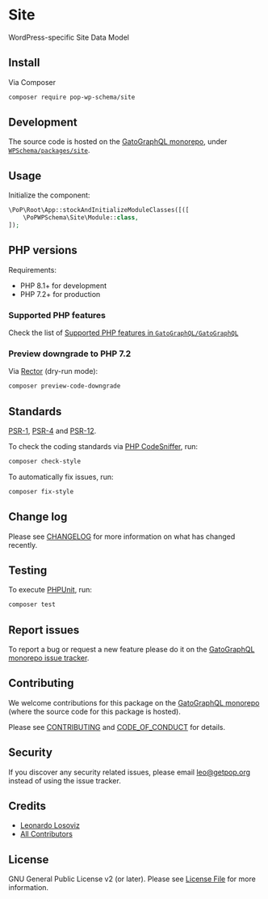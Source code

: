 # Site

<!--
[![Build Status][ico-travis]][link-travis]
[![Quality Score][ico-code-quality]][link-code-quality]
[![Software License][ico-license]](LICENSE.md)
[![Latest Version on Packagist][ico-version]][link-packagist]
[![Coverage Status][ico-scrutinizer]][link-scrutinizer]
[![Total Downloads][ico-downloads]][link-downloads]
-->

WordPress-specific Site Data Model

## Install

Via Composer

``` bash
composer require pop-wp-schema/site
```

## Development

The source code is hosted on the [GatoGraphQL monorepo](https://github.com/GatoGraphQL/GatoGraphQL), under [`WPSchema/packages/site`](https://github.com/GatoGraphQL/GatoGraphQL/tree/master/layers/WPSchema/packages/site).

## Usage

Initialize the component:

``` php
\PoP\Root\App::stockAndInitializeModuleClasses([([
    \PoPWPSchema\Site\Module::class,
]);
```

## PHP versions

Requirements:

- PHP 8.1+ for development
- PHP 7.2+ for production

### Supported PHP features

Check the list of [Supported PHP features in `GatoGraphQL/GatoGraphQL`](https://github.com/GatoGraphQL/GatoGraphQL/blob/master/docs/supported-php-features.md)

### Preview downgrade to PHP 7.2

Via [Rector](https://github.com/rectorphp/rector) (dry-run mode):

```bash
composer preview-code-downgrade
```

## Standards

[PSR-1](https://www.php-fig.org/psr/psr-1), [PSR-4](https://www.php-fig.org/psr/psr-4) and [PSR-12](https://www.php-fig.org/psr/psr-12).

To check the coding standards via [PHP CodeSniffer](https://github.com/squizlabs/PHP_CodeSniffer), run:

``` bash
composer check-style
```

To automatically fix issues, run:

``` bash
composer fix-style
```

## Change log

Please see [CHANGELOG](CHANGELOG.md) for more information on what has changed recently.

## Testing

To execute [PHPUnit](https://phpunit.de/), run:

``` bash
composer test
```

## Report issues

To report a bug or request a new feature please do it on the [GatoGraphQL monorepo issue tracker](https://github.com/GatoGraphQL/GatoGraphQL/issues).

## Contributing

We welcome contributions for this package on the [GatoGraphQL monorepo](https://github.com/GatoGraphQL/GatoGraphQL) (where the source code for this package is hosted).

Please see [CONTRIBUTING](CONTRIBUTING.md) and [CODE_OF_CONDUCT](CODE_OF_CONDUCT.md) for details.

## Security

If you discover any security related issues, please email leo@getpop.org instead of using the issue tracker.

## Credits

- [Leonardo Losoviz][link-author]
- [All Contributors][link-contributors]

## License

GNU General Public License v2 (or later). Please see [License File](LICENSE.md) for more information.

[ico-version]: https://img.shields.io/packagist/v/pop-wp-schema/site.svg?style=flat-square
[ico-license]: https://img.shields.io/badge/license-GPLv2-brightgreen.svg?style=flat-square
[ico-travis]: https://img.shields.io/travis/pop-wp-schema/site/master.svg?style=flat-square
[ico-scrutinizer]: https://img.shields.io/scrutinizer/coverage/g/pop-wp-schema/site.svg?style=flat-square
[ico-code-quality]: https://img.shields.io/scrutinizer/g/pop-wp-schema/site.svg?style=flat-square
[ico-downloads]: https://img.shields.io/packagist/dt/pop-wp-schema/site.svg?style=flat-square

[link-packagist]: https://packagist.org/packages/pop-wp-schema/site
[link-travis]: https://travis-ci.org/pop-wp-schema/site
[link-scrutinizer]: https://scrutinizer-ci.com/g/pop-wp-schema/site/code-structure
[link-code-quality]: https://scrutinizer-ci.com/g/pop-wp-schema/site
[link-downloads]: https://packagist.org/packages/pop-wp-schema/site
[link-author]: https://github.com/leoloso
[link-contributors]: ../../../../../../contributors
